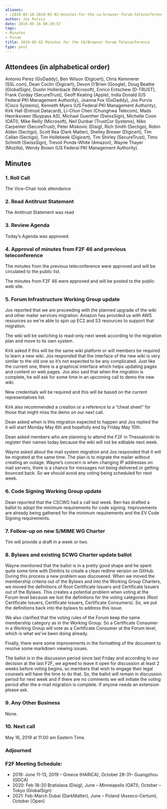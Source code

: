 ```yaml
---
aliases:
- /2019-05-16-2019-05-02-minutes-for-the-ca-browser-forum-teleconference/
author: Jos Purvis
date: 2019-05-16 00:39:57
tags:
- Minutes
- Forum
title: 2019-05-02 Minutes for the CA/Browser Forum Teleconference
type: post
---
```


## Attendees (in alphabetical order) 

Antonio Perez (GoDaddy), Ben Wilson (Digicert), Chris Kemmerer (SSL.com), Dean Coclin (Digicert), Devon O’Brien (Google), Doug Beattie (GlobalSign), Dustin Hollenback (Microsoft), Enrico Entschew (D-TRUST), Frank Corday (SecureTrust), Geoff Keating (Apple), India Donald (US Federal PKI Management Authority), Joanna Fox (GoDaddy), Jos Purvis (Cisco Systems), Kenneth Myers (US Federal PKI Management Authority), Kirk Hall (Entrust Datacard), Li-Chun Chen (Chunghwa Telecom), Mads Henriksveen (Buypass AS), Michael Guenther (SwissSign), Michelle Coon (OATI), Mike Reilly (Microsoft), Neil Dunbar (TrustCor Systems), Niko Carpenter (SecureTrust), Peter Miskovic (Disig), Rich Smith (Sectigo), Robin Alden (Sectigo), Scott Rea (Dark Matter), Shelley Brewer (Digicert), Tim Callan (Sectigo), Tim Hollebeek (Digicert), Tim Shirley (SecureTrust), Timo Schmitt (SwissSign), Trevoli Ponds-White (Amazon), Wayne Thayer (Mozilla), Wendy Brown (US Federal PKI Management Authority).

## Minutes



### 1. Roll Call



The Vice-Chair took attendance

### 2. Read Antitrust Statement



The Antitrust Statement was read

### 3. Review Agenda



Today’s Agenda was approved.

### 4. Approval of minutes from F2F 46 and previous teleconference 

The minutes from the previous teleconference were approved and will be circulated to the public list.

The minutes from F2F 46 were approved and will be posted to the public web site.

### 5. Forum Infrastructure Working Group update 

Jos reported that we are proceeding with the planned upgrade of the wiki and other mailer services migration. Amazon has provided us with AWS resources so we’re able to spin up EC2 and S3 resources to support that migration.

The wiki will be switching to read-only next week according to the migration plan and move to its own system.

Kirk asked if this will be the same wiki platform or will members be required to learn a new wiki. Jos responded that the interface of the new wiki is very similar to the old one so it’s not expected to be any complicated. Just like the current one, there is a graphical interface which helps updating pages and content on web pages. Jos also said that when the migration is complete, he will ask for some time in an upcoming call to demo the new wiki.

New credentials will be required and this will be based on the current representatives list.

Kirk also recommended a creation or a reference to a “cheat sheet” for those that might miss the demo on our next call.

Dean asked when is this migration expected to happen and Jos replied the it will start Monday May 6th and hopefully end by Friday May 10th.

Dean asked members who are planning to attend the F2F in Thessaloniki to register their names today because the wiki will not be editable next week.

Wayne asked about the mail system migration and Jos responded that it will be migrated at the same time. The plan is to migrate the mailer without creating an outage. Wayne’s concern is when changing IP addresses on mail servers, there is a chance for messages not being delivered or getting bounced back. So we should avoid any voting being scheduled for next week.

### 6. Code Signing Working Group update 

Dean reported that the CSCWG had a call last week. Ben has drafted a ballot to adopt the minimum requirements for code signing. Improvements are already being gathered for the minimum requirements and the EV Code Signing requirements.

### 7. Follow-up on new S/MIME WG Charter 

Tim will provide a draft in a week or two.

### 8. Bylaws and existing SCWG Charter update ballot 

Wayne mentioned that the ballot is in a pretty good shape and he spent quite some time with Dimitris to create a clean redline version on GitHub. During this process a new problem was discovered. When we moved the membership criteria out of the Bylaws and into the Working Group Charters, we moved the definitions of Root Certificate Issuers and Certificate Issuers out of the Bylaws. This creates a potential problem when voting at the Forum level because we lost the definitions for the voting categories (Root Certificate Issuers, Certificate Issuers, Certificate Consumers). So, we put the definitions back into the bylaws to address this issue.

We also clarified that the voting rules of the Forum keep the same membership category as in the Working Group. So a Certificate Consumer in a Working Group will vote as a Certificate Consumer at the Forum level, which is what we’ve been doing already.

Finally, there were some improvements in the formatting of the document to resolve some markdown viewing issues.

The ballot is in the discussion period since last Friday and according to our decision at the last F2F, we agreed to leave it open for discussion at least 2 weeks before voting begins, so members that wish to engage their legal counsels will have the time to do that. So, the ballot will remain in discussion period for next week and if there are no comments we will initiate the voting period after the e-mail migration is complete. If anyone needs an extension please ask.

### 9. Any Other Business 

None.

### 10. Next call



May 16, 2019 at 11:00 am Eastern Time.

### Adjourned 

### F2F Meeting Schedule:  

- 2019: June 11-13, 2019 – Greece (HARICA), October 28-31– Guangzhou (GDCA)
- 2020: Feb 18-20 Bratislava (Disig), June – Minneapolis (OATI), October – Tokyo (GlobalSign)
- 2021: Feb-March Dubai (DarkMatter), June – Poland (Asseco-Certum), October \[Open\]